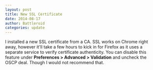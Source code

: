 ```yaml
---
layout: post
title: New SSL Certificate
date: 2014-08-17
author: Battleroid
categories: update
---
```


I installed a new SSL certificate from a CA. SSL works on Chrome right away, however it'll take a few hours to kick in for Firefox as it uses a separate service to verify certificate authenticity. You can disable this feature under **Preferences > Advanced > Validation** and uncheck the OSCP deal. Though I would not recommend that.
